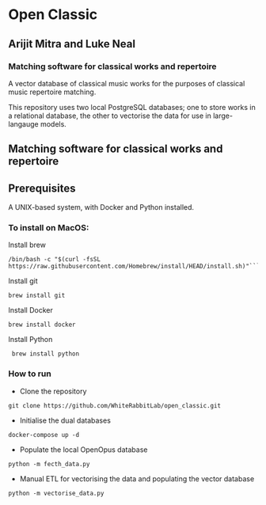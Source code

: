 # Open Classic
## Arijit Mitra and Luke Neal 

### Matching software for classical works and repertoire

A vector database of classical music works
for the purposes of classical music repertoire matching.

This repository uses two local PostgreSQL databases;
one to store works in a relational database,
the other to vectorise the data for use in large-langauge models.

## Matching software for classical works and repertoire

## Prerequisites

A UNIX-based system, with Docker and Python installed.

### To install on MacOS:

Install brew

```
/bin/bash -c "$(curl -fsSL https://raw.githubusercontent.com/Homebrew/install/HEAD/install.sh)"```
```

Install git

```
brew install git
```

Install Docker

```
brew install docker
```

Install Python

```
 brew install python
```

### How to run

- Clone the repository

```
git clone https://github.com/WhiteRabbitLab/open_classic.git
```

- Initialise the dual databases

```
docker-compose up -d
```

- Populate the local OpenOpus database

```
python -m fecth_data.py
```

- Manual ETL for vectorising the data and populating the vector database

```
python -m vectorise_data.py
```

